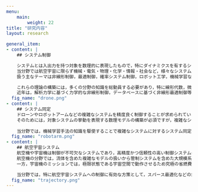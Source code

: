 ```yaml
---
menu:
    main:
        weight: 22
title: "研究内容"
layout: research

general_item:
- content: |
    ## システム制御 

    システムとは入出力を持つ対象を数理的に表現したもので，特にダイナミクスを有するシステムの解析・設計手法をシステム制御と言います．
    当分野では航空宇宙に限らず機械・電気・物理・化学・情報・社会など，様々なシステムを扱うためのシステム制御理論の構築を行っています．
    扱う主なテーマは非線形制御，最適制御，確率システム制御，ロボット工学，機械学習などです．  

    これらの理論の構築には，多くの分野の知識を総動員する必要があり，特に線形代数，微分幾何，関数解析，解析力学，航空宇宙力学，確率統計，統計的学習，メカトロニクス，計算機等の知識を融合して行っています．
    近年は，解析力学に基づく力学的な非線形制御，データベースに基づく非線形最適制御等のテーマを重点的に開発しています．
  fig_name: "drone.png"
- content: |
    ## システム同定
    ドローンやロボットアームなどの複雑なシステムを精度良く制御することが求められています．
    そのためには，対象システムの挙動を表現する数理モデルの構築が必須ですが，複雑なシステムのモデルを物理法則のみから構築するのは困難であることが多く，そのような場合にはシステムから取得したデータを基に数理モデルを構築するシステム同定と呼ばれる技術が有効です．
    
    当分野では，機械学習手法の知識を駆使することで複雑なシステムに対するシステム同定手法の開発と，取得したモデルを用いた制御の実機検証に取り組んでいます．
  fig_name: "robotarm.png"
- content: |
    ## 航空宇宙システム
    航空機や宇宙機は制御が不可欠なシステムであり，高精度かつ信頼性の高い制御システムの構築が求められています．
    航空機の分野では，流体を含めた複雑なモデルの扱いから管制システムを含めた大規模系の制御まで多機能な制御が必要となってくることになります．
    一方，宇宙機のミッションでは，極限状態である宇宙空間で動作させるため究極の省燃費な制御と高精度な制御の両立が求められます．

    当分野では，特に航空宇宙システムへの制御に有効な方策として，スパース最適化などの非線形最適化手法を用いた省エネ制御のための軌道計画法や，宇宙機の力学系としての性質を利用した姿勢制御やランデブー制御などの手法を開発しており，航空宇宙の様々な問題に応用しています．
  fig_name: "trajectory.png"
---
```

